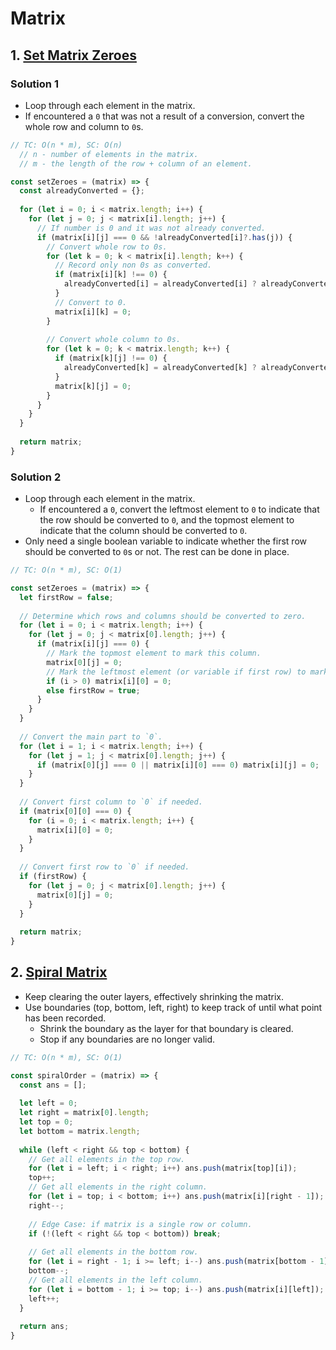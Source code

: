 # Matrix

## 1. [Set Matrix Zeroes](https://leetcode.com/problems/set-matrix-zeroes/)
### Solution 1
- Loop through each element in the matrix.
- If encountered a `0` that was not a result of a conversion, convert the whole row and column to `0`s.
```js
// TC: O(n * m), SC: O(n)
  // n - number of elements in the matrix.
  // m - the length of the row + column of an element.

const setZeroes = (matrix) => {
  const alreadyConverted = {};
  
  for (let i = 0; i < matrix.length; i++) {
    for (let j = 0; j < matrix[i].length; j++) {
      // If number is 0 and it was not already converted.
      if (matrix[i][j] === 0 && !alreadyConverted[i]?.has(j)) {
        // Convert whole row to 0s.
        for (let k = 0; k < matrix[i].length; k++) {
          // Record only non 0s as converted.
          if (matrix[i][k] !== 0) {
            alreadyConverted[i] = alreadyConverted[i] ? alreadyConverted[i].add(k) : new Set([k]);
          }
          // Convert to 0.
          matrix[i][k] = 0;
        }
        
        // Convert whole column to 0s.
        for (let k = 0; k < matrix.length; k++) {
          if (matrix[k][j] !== 0) {
            alreadyConverted[k] = alreadyConverted[k] ? alreadyConverted[k].add(j) : new Set([j]);
          }
          matrix[k][j] = 0;
        }
      }
    }
  }
  
  return matrix;
}
```
### Solution 2
- Loop through each element in the matrix.
  - If encountered a `0`, convert the leftmost element to `0` to indicate that the row should be converted to `0`, and the topmost element to indicate that the column should be converted to `0`.
- Only need a single boolean variable to indicate whether the first row should be converted to `0`s or not. The rest can be done in place.
```js
// TC: O(n * m), SC: O(1)

const setZeroes = (matrix) => {
  let firstRow = false;
  
  // Determine which rows and columns should be converted to zero.
  for (let i = 0; i < matrix.length; i++) {
    for (let j = 0; j < matrix[0].length; j++) {
      if (matrix[i][j] === 0) {
        // Mark the topmost element to mark this column.
        matrix[0][j] = 0;
        // Mark the leftmost element (or variable if first row) to mark this row.
        if (i > 0) matrix[i][0] = 0;
        else firstRow = true;
      }
    }
  }
  
  // Convert the main part to `0`.
  for (let i = 1; i < matrix.length; i++) {
    for (let j = 1; j < matrix[0].length; j++) {
      if (matrix[0][j] === 0 || matrix[i][0] === 0) matrix[i][j] = 0;
    }
  }
  
  // Convert first column to `0` if needed.
  if (matrix[0][0] === 0) {
    for (i = 0; i < matrix.length; i++) {
      matrix[i][0] = 0;
    }
  }
  
  // Convert first row to `0` if needed.
  if (firstRow) {
    for (let j = 0; j < matrix[0].length; j++) {
      matrix[0][j] = 0;
    }
  }
  
  return matrix;
}
```

## 2. [Spiral Matrix](https://leetcode.com/problems/spiral-matrix/)
- Keep clearing the outer layers, effectively shrinking the matrix.
- Use boundaries (top, bottom, left, right) to keep track of until what point has been recorded.
  - Shrink the boundary as the layer for that boundary is cleared.
  - Stop if any boundaries are no longer valid.
```js
// TC: O(n * m), SC: O(1)

const spiralOrder = (matrix) => {
  const ans = [];
  
  let left = 0;
  let right = matrix[0].length;
  let top = 0;
  let bottom = matrix.length;
  
  while (left < right && top < bottom) {
    // Get all elements in the top row.
    for (let i = left; i < right; i++) ans.push(matrix[top][i]);
    top++;
    // Get all elements in the right column.
    for (let i = top; i < bottom; i++) ans.push(matrix[i][right - 1]);
    right--;
    
    // Edge Case: if matrix is a single row or column.
    if (!(left < right && top < bottom)) break;
    
    // Get all elements in the bottom row.
    for (let i = right - 1; i >= left; i--) ans.push(matrix[bottom - 1][i]);
    bottom--;
    // Get all elements in the left column.
    for (let i = bottom - 1; i >= top; i--) ans.push(matrix[i][left]);
    left++;
  }
  
  return ans;
}
```
